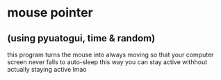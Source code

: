 # mouse pointer 
## (using pyuatogui, time & random)
this program turns the mouse into always moving so that your computer screen never falls to auto-sleep
this way you can stay active withhout actually staying active lmao
